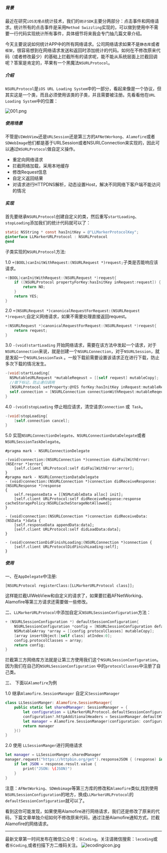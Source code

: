 ##### 背景

最近在研究`iOS无埋点`统计技术，我们的`统计SDK`主要分两部分：点击事件和网络请求。统计所有的点击事件是采用`Method Swizzling`实现的，可以做到使用中不需要一行代码实现统计所有事件，具体细节将来我会专门抽几篇文章介绍。

今天主要说说如何统计APP中的所有网络请求。公司网络请求如果不是`静态库`或者`框架`，很容易想到在网络请求发送和返回时添加统计的代码。如何在不修改原来代码（或者修改最少）的基础上拦截所有的请求呢，能不能从系统层面上拦截回调呢？答案是肯定的，苹果有一个黑魔法`NSURLProtocol`。

##### 介绍

`NSURLProtocol`是`iOS URL Loading System`中的一部分，看起来像是一个协议，但其实这是一个类，而且必须使用该类的子类，并且需要被注册。先看看他在`URL Loading System`中的位置：

![001.png](http://upload-images.jianshu.io/upload_images/1159872-21a097826254d74c.png?imageMogr2/auto-orient/strip%7CimageView2/2/w/1240)

##### 使用场景

不管是`UIWebView`还是`URLSession`还是第三方的`AFNetWorkong`、`Alamofire`或者`SDWebImage`他们都是基于URLSession或者NSURLConnection来实现的，因此可以通过`NSURLProtocol`做自定义操作。

- 重定向网络请求
- 拦截网络加载，采用本地缓存
- 修改Request信息
- 自定义返回结果
- 对请求进行HTTPDNS解析，动态设置Host，解决不同网络下客户端不能访问的情况

##### 实现

首先要继承`NSURLProtocol`创建自定义的类，然后重写`startLoading`、`stopLoading`添加我们的统计代码就可以了：

```objective-c
static NSString * const hasInitKey = @"LLMarkerProtocolKey";
@interface LLMarkerURLProtocol : NSURLProtocol
@end
```

子类实现的`NSURLProtocol`方法:

1.0 `+(BOOL)canInitWithRequest:(NSURLRequest *)request;`子类是否能响应该请求。

```objective-c
+(BOOL)canInitWithRequest:(NSURLRequest *)request{
    if ([NSURLProtocol propertyForKey:hasInitKey inRequest:request]) {
        return NO;
    }
    return YES;
}
```

2.0  `+(NSURLRequest *)canonicalRequestForRequest:(NSURLRequest *)request`;自定义网络请求，如果不需要处理直接返回request。

```objective-c
+(NSURLRequest *)canonicalRequestForRequest:(NSURLRequest *)request{
    return request;
}
```

3.0  `-(void)startLoading` 开始网络请求，需要在该方法中发起一个请求，对于`NSURLConnection`来说，就是创建一个`NSURLConnection`，对于`NSURLSession`，就是发起一个`NSURLSessionTask` 。一般下载前需要设置该请求正在进行下载，防止多次下载的情况发生。

  ```objective-c
  -(void)startLoading{
    NSMutableURLRequest *mutableReqeust = [[self request] mutableCopy];
    //做下标记，防止递归调用
    [NSURLProtocol setProperty:@YES forKey:hasInitKey inRequest:mutableReqeust];
    self.connection = [NSURLConnection connectionWithRequest:mutableReqeust delegate:self];
  }
  ```

4.0  `-(void)stopLoading` 停止相应请求，清空请求`Connection` 或` Task`。


```objective-c
-(void)stopLoading{
    [self.connection cancel];
}
```

5.0  实现`NSURLConnectionDelegate`、`NSURLConnectionDataDelegate`或者`NSURLSessionTaskDelegate`。

```
#pragma mark - NSURLConnectionDelegate

-(void)connection:(NSURLConnection *)connection didFailWithError:(NSError *)error{
    [self.client URLProtocol:self didFailWithError:error];
}
#pragma mark - NSURLConnectionDataDelegate
- (void)connection:(NSURLConnection *)connection didReceiveResponse:(NSURLResponse *)response
{
    self.responseData = [[NSMutableData alloc] init];
    [self.client URLProtocol:self didReceiveResponse:response cacheStoragePolicy:NSURLCacheStorageNotAllowed];
}

- (void)connection:(NSURLConnection *)connection didReceiveData:(NSData *)data {
    [self.responseData appendData:data];
    [self.client URLProtocol:self didLoadData:data];
}

- (void)connectionDidFinishLoading:(NSURLConnection *)connection {
    [self.client URLProtocolDidFinishLoading:self];
}
```

##### 使用

一、在`AppDelegate`中注册:

```
[NSURLProtocol registerClass:[LLMarkerURLProtocol class]];
```

这样能拦截UIWebView和自定义的请求了，如果要拦截AFNetWorking、Alamofire等第三方请求还需要做一些修改。

二、`LLMarkerURLProtocol`中添加自定义`NSURLSessionConfiguration`方法：

```objective-c
+ (NSURLSessionConfiguration *) defaultSessionConfiguration{
    NSURLSessionConfiguration *config = [NSURLSessionConfiguration defaultSessionConfiguration];
    NSMutableArray *array = [[config protocolClasses] mutableCopy];
    [array insertObject:[self class] atIndex:0];
    config.protocolClasses = array;
    return config;
}
```

拦截第三方网络库方法就是让第三方使用我们这个`NSURLSessionConfiguration`。因为我们在自己的`NSURLSessionConfiguration` 中的`protocolClasses`中注册了自己类。

三、 下面以`Alamofire`为例

1.0 继承`Alamofire.SessionManager` 自定义`SessionManager`

```swift
class LLSessionManger: Alamofire.SessionManager{
    public static let sharedManager: SessionManager = {
        let configuration = LLMarkerURLProtocol.defaultSessionConfiguration()
        configuration?.httpAdditionalHeaders = SessionManager.defaultHTTPHeaders
        let manager = Alamofire.SessionManager(configuration: configuration!)
        return manager
    }()
}
```

2.0 使用 `LLSessionManger`进行网络请求

```swift
let manager = LLSessionManger.sharedManager
manager.request("https://httpbin.org/get").responseJSON { (response) in
    if let JSON = response.result.value {
        print("JSON: \(JSON)")
    }
}
```

注意：`AFNetWorking`、`SDWebimage`等第三方库的修改和`Alamofire`类似,找到使用`NSURLSessionConfiguration`的地方，换成`LLMarkerURLProtocol`的`defaultSessionConfiguration`就可以了。

看到这你可能发现，如果使用Alamofire进行网络请求，我们还是修改了原来的代码，下篇文章单独介绍如何不修改原来代码，通过注册Alamofire通知方式，拦截Alamofire的网络请求。

-----------------------
最新文章第一时间发布在微信公众号：`乐Coding`。关注请微信搜索：`lecoding`或者`乐Coding`,或者扫描下方二维码关注。
![lecoding](http://upload-images.jianshu.io/upload_images/1159872-1bb43add674a10d0.jpg?imageMogr2/auto-orient/strip%7CimageView2/2/w/1240)icon.jpg
